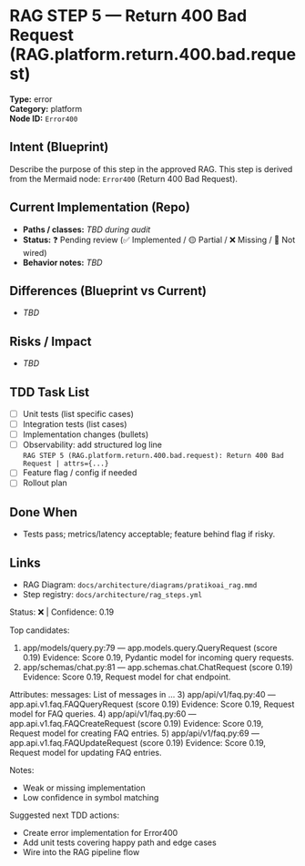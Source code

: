 # RAG STEP 5 — Return 400 Bad Request (RAG.platform.return.400.bad.request)

**Type:** error  
**Category:** platform  
**Node ID:** `Error400`

## Intent (Blueprint)
Describe the purpose of this step in the approved RAG. This step is derived from the Mermaid node: `Error400` (Return 400 Bad Request).

## Current Implementation (Repo)
- **Paths / classes:** _TBD during audit_
- **Status:** ❓ Pending review (✅ Implemented / 🟡 Partial / ❌ Missing / 🔌 Not wired)
- **Behavior notes:** _TBD_

## Differences (Blueprint vs Current)
- _TBD_

## Risks / Impact
- _TBD_

## TDD Task List
- [ ] Unit tests (list specific cases)
- [ ] Integration tests (list cases)
- [ ] Implementation changes (bullets)
- [ ] Observability: add structured log line  
  `RAG STEP 5 (RAG.platform.return.400.bad.request): Return 400 Bad Request | attrs={...}`
- [ ] Feature flag / config if needed
- [ ] Rollout plan

## Done When
- Tests pass; metrics/latency acceptable; feature behind flag if risky.

## Links
- RAG Diagram: `docs/architecture/diagrams/pratikoai_rag.mmd`
- Step registry: `docs/architecture/rag_steps.yml`


<!-- AUTO-AUDIT:BEGIN -->
Status: ❌  |  Confidence: 0.19

Top candidates:
1) app/models/query.py:79 — app.models.query.QueryRequest (score 0.19)
   Evidence: Score 0.19, Pydantic model for incoming query requests.
2) app/schemas/chat.py:81 — app.schemas.chat.ChatRequest (score 0.19)
   Evidence: Score 0.19, Request model for chat endpoint.

Attributes:
    messages: List of messages in ...
3) app/api/v1/faq.py:40 — app.api.v1.faq.FAQQueryRequest (score 0.19)
   Evidence: Score 0.19, Request model for FAQ queries.
4) app/api/v1/faq.py:60 — app.api.v1.faq.FAQCreateRequest (score 0.19)
   Evidence: Score 0.19, Request model for creating FAQ entries.
5) app/api/v1/faq.py:69 — app.api.v1.faq.FAQUpdateRequest (score 0.19)
   Evidence: Score 0.19, Request model for updating FAQ entries.

Notes:
- Weak or missing implementation
- Low confidence in symbol matching

Suggested next TDD actions:
- Create error implementation for Error400
- Add unit tests covering happy path and edge cases
- Wire into the RAG pipeline flow
<!-- AUTO-AUDIT:END -->